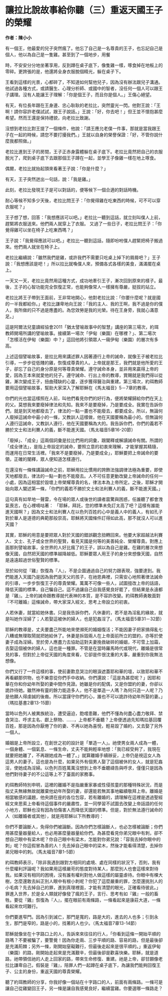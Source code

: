 # 讓拉比說故事給你聽（三）重返天國王子的榮耀

**作者：陳小小**

有一個王，他最愛的兒子突然瘋了。他忘了自己是一名尊貴的王子，也忘記自己是個人，他以為自己是一隻雞。甚至到了一個地步，用餐

時，不安安分分地坐著享用，反到蹲在桌子底下，像隻雞一樣，啄食掉在地板上的零碎。更誇張的是，他還將全身衣服脫個精光，躲在桌子下。

王看到這樣的光景，心都碎了，不知道如何幫他兒子，因為沒有辦法跟兒子溝通。他試過各種方式，或請醫生、心理分析師、或國中的智者，沒任何一個人可以跟王子講理。沒有人能讓王子理解：「你是個王子，而且你是個人。」王傷心絕望。

有天，有位長年跟在王身邊、忠心耿耿的老拉比，突然靈光一閃。他對王說：「王啊！請你容許老僕試試，跟王子說話。」王說：「好，你去吧！」但王並不懷抱甚麼希望。然而王還是保持禮貌，向老拉比致謝。

沒想到老拉比對王提了一個條件，他說：「請王應允老僕一件事，那就是當我跟王子在一起的時候，請您不要打擾我們。」王就以自身的榮譽保證：「好，不管你說什麼我都照做。」

老拉比進到王子的房間，王子正赤身露體躲在桌子底下。老拉比竟然把自己的衣服脫光了，爬到桌子底下去跟那個王子蹲在一起，並學王子像雞一樣在地上啄食。

偶爾，老拉比就抬起頭來看著王子說：「你是什麼？」

有天，王子突然迸出一句話，說：「我是雞。」

此刻，老拉比發現王子是可以對話的，便等候下一個合適的對話時機。

耐心等候不知多少天後，老拉比問王子：「你覺得雞在吃東西的時候，可不可以穿衣服呢？」

王子想了想，回答：「我想應該可以吧。」老拉比一聽到這話，就立刻叫僕人上前，趕緊將衣服送來。他們兩人就穿上了衣服。 又過了一些日子，老拉比問王子：「你覺得雞可以坐在椅子上吃東西嗎？」

王子說：「我覺得應該可以吧。」老拉比一聽到這話，隨即吩咐僕人趕緊把椅子搬過來。他們兩人就坐在椅子上。

老拉比繼續說：「雖然我們是雞，或許我們不需要只吃桌上掉下的屑屑吧？」王子說：「我想應該是吧！」所以拉比就喚僕人來，預備各式各樣的美食，滿滿擺在桌上。

一天又一天，老拉比竟然用這種方式，成功地牽引王子，漸次回到原來的樣子。最後，王子的心智功能完全恢復正常，也能夠像常人一樣擁有尊嚴，挺拔的站立。

老拉比將王子帶到王面前，王非常地開心，他對老拉比說：「你要什麼呢？就是國的一半我都給你。」老拉比謙卑地向王說：「我的主人、我的王啊，我不過是你的僕人，我所做的只不過是應盡的。為您效勞是我的光榮。待在王身旁，我就心滿意足。」

這是阿爾法兒童讀經協會2011「猶太譬喻故事中的智慧」講座的第三場次，約珥教師開場所講的譬喻故事。接續第一場次「伊甸（樂園）在哪裡？」、第二場次「怎樣活在伊甸（樂園）中？」這回他將引領眾人一窺伊甸（樂園）的層次有多高。

上述這個譬喻故事，是拉比用來講述罪人因著遵行上帝的誡命，就像王子被老拉比引導，一步步從低賤的雞，恢復成尊貴的人。上帝就是那王，我們就是他所愛的王子，卻忘了自己的身分原是何等尊貴榮耀。遵守誡命本身，並非用來贏得上帝的愛，因為王本來就愛他的兒子。遵守誡命、行出上帝的教導，賞賜就是我們得以從雞，漸次變成王子，扭曲殘缺的心靈，逐步獲得醫治與重建。第三場次，約珥教師要用這個譬喻故事，幫助大家深入了解耶穌在《馬太福音》5－7章的教導。

你們的光也當這樣照在人前，叫他們看見你們的好行為，便將榮耀歸給你們在天上的父。莫想我來要廢掉律法和先知。我來不是要廢掉，乃是要成全。我實在告訴你們，就是到天地都廢去了，律法的一點一畫也不能廢去，都要成全。所以，無論何人廢掉這誡命中最小的一條，又教訓人這樣做，他在天國要稱為最小的。但無論何人遵行這誡命，又教訓人遵行，他在天國要稱為大的。我告訴你們，你們的義若不勝於文士和法利賽人的義，斷不能進天國。（馬太福音5章16-20節）

「廢掉」、「成全」這兩個詞彙是拉比們用的詞彙，跟闡釋或解讀誡命有關。所謂的「成全律法」，是指上帝設定的誡命，要照立意的初衷來理解，才能掌握其精隨，而運用在日常生活裡。「我來不是要廢掉，乃是要成全」，耶穌要把上帝誡命的要領，正確的闡釋，眾人便知道怎樣遵行。

在還沒有一條條講論誡命之前，耶穌用拉比慣用的誇飾法強調律法極為重要，即使天地都廢去，律法的一點一劃也不能廢去。人不可任意更動改變上帝誡命的任何一小處，因為這相當於毀壞上帝榮耀尊貴的名，律法本為上帝所定。之後，耶穌才開始向眾人闡述第一條，「你們的義若不勝於文士和法利賽人的義，斷不能進天國。」

這句真有如旱地一聲雷，令在場的眾人或後世的讀者震驚與困惑，任誰聽了都會洩氣喪志，在心裡嘀咕著： 「耶穌，拜託，您的標準未免訂太高了吧？這樣有誰能進天國啊？」因為文士和法利賽人在以色列百姓的心中是義人中的義人，有如孔子對於華人是道德的典範那般崇高，耶穌將天國條件訂得如此高，那不就沒人可以進天國？

其實，耶穌的用意是要把眾人對於天國的錯誤觀念扭轉回來。他要大家超越法利賽人、文士、孔子或全世界的聖賢，看見天國是何等的美善純全、榮耀尊貴。對應上面那則譬喻故事，全世界的人好比瘋了的王子，誤以為自己是雞。在雞的層次來想像天國，自然把天國的標準越降越低。耶穌要眾人用王子的身分來想像天國，自然是遠遠超過世俗聖賢的標準。

至於如何從『雞』恢復為『人』，不是企圖通過自己的努力跟表現，強要達到。我們能進入天國乃是因為我們是天父的孩子，在祂恩典裡，只需安心地照著律法誡命的引導，一步步恢復王子的尊貴榮耀。萬萬不可像一些人，試圖擅改上帝的話語，降低天國的標準，自己騙自己。這不過讓自己自我感覺良好罷了，但結果是永遠都是『雞』。上帝的誡命跟教導就代表神的本質，是不容許改變。約珥教師勇敢面對『不可離婚』這條誡命，帶大家深入經文，思考上帝設立的初衷。

人若休妻，就當給她休書。只是我告訴你們，凡休妻的，若不是為淫亂的緣故，就是叫她作淫婦了；人若娶這被休的婦人，也是犯姦淫了。（馬太福音5章31－32節）

耶穌的教導是，丈夫要盡己所能地來使瀕死的婚姻復活；不能因妻子把家搞得亂七八糟或無理取鬧就把她給休了。休妻是拆毀兩人在上帝面前所立的盟約，亦等於使妻子成為淫婦。至於旁人應盡力去協助這對夫妻挽救破碎的婚姻，不可雪上加霜，去娶這個被休的婦人，這也是一種罪。不管是在當時羅馬時代或現代，離婚是很常見的事，但對於上帝從天國的角度來看，它卻是件很沈重的大事，嚴重到你我無法想像。

你們又行了一件這樣的事，使前妻歎息哭泣的眼淚遮蓋耶和華的壇，以致耶和華不再看顧那供物，也不樂意從你們手中收納。你們還說：「這是為甚麼呢？」因耶和華在你和你幼年所娶的妻中間作見證。她雖是你的配偶，又是你盟約的妻，你卻以詭詐待她。雖然神有靈的餘力能造多人，他不是單造一人嗎？為何只造一人呢？乃是他願人得虔誠的後裔。所以當謹守你們的心，誰也不可以詭詐待幼年所娶的妻。」（瑪拉基書2章13-15節）

當時以色列人被異族統治，遭受逼迫，飽嚐患難，他們不懂為何盡心盡力敬拜、禁食哭泣、呼求主名、獻上祭物、……，上帝都不垂聽？上帝便透過先知瑪拉基回覆百姓，那是因為你厭倦了你的妻、不再以她為喜悅，輕易毀了婚約，又去娶了另外一個人。

婚姻是上帝所設立，在創世之初的設計是「單造一人」。祂使男女兩人成為一體，一個身體、一個氣息、一條生命，丈夫不能夠輕率地想：「我已經受夠了，我現在就要把她離了，不再跟她成為一體了。」就算離婚手續辦妥，上帝仍是視這女人為這男人的妻子。這也是為什麼，如果另外有個男人娶了這個被休的女人，就是犯姦淫，使她成為淫婦。以色列百姓萬萬沒想到上帝不垂聽禱告與呼求，僅僅只是因為他們對待妻子的不公這等上不了臺面的家務事。

約珥教師特別申明，這裡的離婚不是指嚴重家暴或性侵孩童的那種特殊狀況，而是指丈夫無緣無故就離棄他幼年所娶的妻，卻還能若無其事地繼續敬拜上帝。離婚是相當敏感的議題，他央請在座的各位包容，若有離婚的，請理解在這裡是透過聖經經文來思索上帝看待這個事件的嚴肅性，並一同學習不試圖去改變上帝話語的任何小地方，耶穌也沒有因為怕傷害人而降低天國的標準。但是，對於無法遵行誡命的人（如離婚者或其他），就是用耶穌以下所教導的：

你們不要論斷人，免得你們被論斷。因為你們怎樣論斷人，也必怎樣被論斷；你們用甚麼量器量給人，也必用甚麼量器量給你們。為甚麼看見你弟兄眼中有刺，卻不想自己眼中有梁木呢？你自己眼中有梁木，怎能對你弟兄說：「容我去掉你眼中的刺」呢？你這假冒為善的人！先去掉自己眼中的梁木，然後才能看得清楚，去掉你弟兄眼中的刺。（馬太福音7章1-5節）

約珥教師表示，「除非我遇到跟對方相同的處境、處在同樣的狀況下，否則，我有什麼權利評論呢？我如果用這樣嚴苛的態度對待某人，那麼別人也會這樣來對待我。如果沒有相同的困境，沒有誰有權利對他人做這樣的屬靈虐待。你眼中有棵大樹，怎麼還敢去糾正別人眼中有根小刺呢？你犯了這麼嚴重的罪，怎麼還挑別人的小毛病？先去掉自己的罪，進到真理裡面，才能有清楚的眼光，正確看待彼此。」 罪進入世界，於是全人類就好像發了瘋的王子，言行、思考有如『雞』一般的畜牲。要從『雞』恢復為『人』，擺在眼前有兩條路，一條看起來是康莊大道，一條看起來坎坷難行。

你們要進窄門。因為引到滅亡，那門是寬的，路是大的，進去的人也多；引到永生，那門是窄的，路是小的，找著的人也少。（馬太福音7章13-14節）

耶穌就像坐在十字路口上的人，告訴來來往往的行人，「你看到這條一開始平順的路嗎？不要被騙了，要警覺！因為你走兩、三步平順的路、容易的路，但是最後卻是充滿荊棘；另外一條，剛開始窒礙難行，但最後走起來是很平順的。」重返伊甸（樂園）的路，剛開始走起來是充滿艱辛，但最後卻是歡喜快樂。耶穌，就是道路，祂帶領信祂的人走上回家的路，帶來生命修復、重建。祂是上帝，卻甘願像老拉比謙卑自己，假裝是『雞』，陪罪人們一起蹲在桌子底下，為讓我們能夠回復王子、公主的身份，重返天國的尊貴榮耀。

聽了約珥教師的分享，你我好像一個站在十字路口的人，前面有兩條路。一條可是讓自己從雞變回王子，另一條是讓自我感覺良好，繼續當雞。你要選哪一條路走？